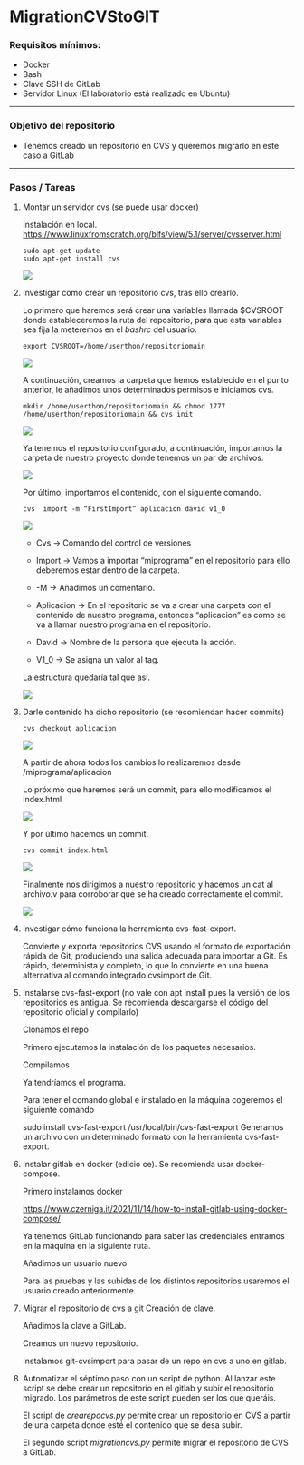 # MigrationCVStoGIT

### Requisitos mínimos:

- Docker
- Bash
- Clave SSH de GitLab
- Servidor Linux (El laboratorio está realizado en Ubuntu)

---
### Objetivo del repositorio

- Tenemos creado un repositorio en CVS y queremos migrarlo en este caso a GitLab

--- 
### Pasos / Tareas
1. Montar un servidor cvs (se puede usar docker)

    Instalación en local.
    https://www.linuxfromscratch.org/blfs/view/5.1/server/cvsserver.html 

    ~~~
    sudo apt-get update 
    sudo apt-get install cvs
    ~~~

    ![](images/image7.png)

2. Investigar como crear un repositorio cvs, tras ello crearlo.

    Lo primero que haremos será crear una variables llamada $CVSROOT donde estableceremos la ruta del repositorio, para que esta variables sea fija la meteremos en el *bashrc* del usuario.
    
    ~~~
    export CVSROOT=/home/userthon/repositoriomain
    ~~~
    
    ![](images/image28.png)


    A continuación, creamos la carpeta que hemos establecido en el punto anterior, le añadimos unos determinados permisos e iniciamos cvs.

    ~~~
    mkdir /home/userthon/repositoriomain && chmod 1777 /home/userthon/repositoriomain && cvs init
    ~~~

    ![](images/image4.png)

    Ya tenemos el repositorio configurado, a continuación, importamos la carpeta de nuestro proyecto donde tenemos un par de archivos.

    ![](images/image27.png)

    Por último, importamos el contenido, con el siguiente comando.

    ~~~
    cvs  import -m “FirstImport” aplicacion david v1_0
    ~~~

    ![](images/image17.png)

    - Cvs → Comando del control de versiones 
    - Import → Vamos a importar “miprograma” en el repositorio para ello deberemos estar dentro de la carpeta.
    - -M → Añadimos un comentario.
    - Aplicacion → En el repositorio se va a crear una carpeta con el contenido de nuestro programa, entonces “aplicacion” es como se va a llamar nuestro programa en el repositorio.
    - David → Nombre de la persona que ejecuta la acción.
    
    - V1_0 → Se asigna un valor al tag.

    

    La estructura quedaría tal que así.

    ![](images/image25.png)


3. Darle contenido ha dicho repositorio (se recomiendan hacer commits)

    ~~~
    cvs checkout aplicacion
    ~~~

    ![](images/image30.png)

    A partir de ahora todos los cambios lo realizaremos desde /miprograma/aplicacion
    
    Lo próximo que haremos será un commit, para ello modificamos el index.html

    ![](images/image26.png)

    Y por último hacemos un commit.

    ~~~
    cvs commit index.html
    ~~~

    ![](images/image22.png)

    Finalmente nos dirigimos a nuestro repositorio y hacemos un cat al archivo.v para corroborar que se ha creado correctamente el commit.

    ![](images/image31.png)

4. Investigar cómo funciona la herramienta cvs-fast-export.

    Convierte y exporta repositorios CVS usando el formato de exportación rápida de Git, produciendo una salida adecuada para importar a Git. Es rápido, determinista y completo, lo que lo convierte en una buena alternativa al comando integrado cvsimport de Git.

5. Instalarse cvs-fast-export (no vale con apt install pues la versión de los repositorios es antigua. Se recomienda descargarse el código del repositorio oficial y compilarlo)

    Clonamos el repo

    Primero ejecutamos la instalación de los paquetes necesarios.


    Compilamos

    Ya tendríamos el programa.

    Para tener el comando global e instalado en la máquina cogeremos el siguiente comando

    sudo install cvs-fast-export /usr/local/bin/cvs-fast-export
    Generamos un archivo con un determinado formato con la herramienta cvs-fast-export.




6. Instalar gitlab en docker (edicio ce). Se recomienda usar docker-compose.

    Primero instalamos docker

    https://www.czerniga.it/2021/11/14/how-to-install-gitlab-using-docker-compose/ 

    
    Ya tenemos GitLab funcionando para saber las credenciales entramos en la máquina en la siguiente ruta.


    Añadimos un usuario nuevo
    
    Para las pruebas y las subidas de los distintos repositorios usaremos el usuario creado anteriormente.



7. Migrar el repositorio de cvs a git
Creación de clave.

    Añadimos la clave a GitLab.

    Creamos un nuevo repositorio.

    Instalamos git-cvsimport para pasar de un repo en cvs a uno en gitlab.


8. Automatizar el séptimo paso con un script de python. Al lanzar este script se debe crear un repositorio en el gitlab y subir el repositorio migrado. Los parámetros de este script pueden ser los que queráis.

    El script de *crearepocvs.py* permite crear un repositorio en CVS a partir de una carpeta donde esté el contenido que se desa subir.

    El segundo script *migrationcvs.py* permite migrar el repositorio de CVS a GitLab.
